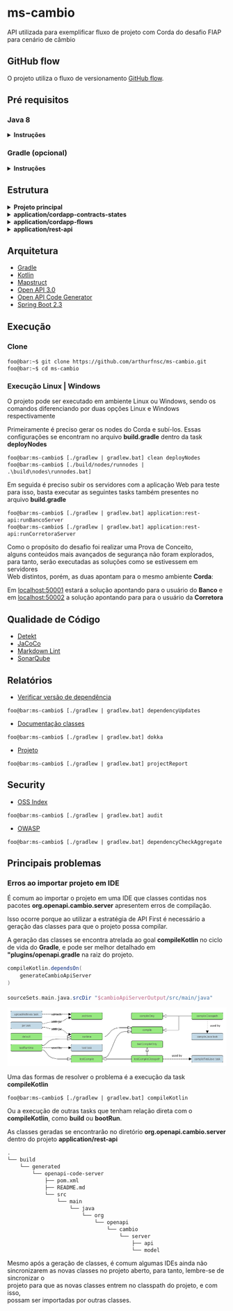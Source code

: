 # ms-cambio

API utilizada para exemplificar fluxo de projeto com Corda do desafio FIAP  
para cenário de câmbio

## GitHub flow

O projeto utiliza o fluxo de versionamento [GitHub flow](https://guides.github.com/introduction/flow/).

## Pré requisitos

### Java 8

<details><summary><b>Instruções</b></summary>

Apesar de o Java já estar em uma versão a frente, o Corda possui uma
limitação sendo necessário utilizar a versão 8 para a execução do [CorDapp](https://docs.corda.net/docs/corda-os/4.5/getting-set-up.html)

> Corda requires at least version 8u171, but do not currently support Java 9  
>or higher for this version of Corda.  
>
>Corda has been tested against the following Java builds:

- Amazon Corretto
- Oracle JDK
- Red Hat’s OpenJDK
- Zulu’s OpenJDK

> OpenJDK builds often exclude JavaFX, which is required by the Corda GUI  
>tools. Corda supports only Java 8.

O Java 8 pode tanto ser instalado através da JDK contida no site
da [Oracle](https://www.oracle.com/java/technologies/javase/javase-jdk8-downloads.html)
ou no site do [OpenJDK](https://openjdk.java.net/install/)

Como alternativa é possível utilizar o [SDKMan](https://sdkman.io/)
e instalar o Java através do comando:

```console
foo@bar:~$ sdk install java <version>
```

Para listagem de todas as versões do Java disponíveis, execute o comando:

```console
foo@bar:~$ sdk list java
```

</details>

### Gradle (opcional)

<details><summary><b>Instruções</b></summary>

O projeto foi concebido para que a instalação do Gradle fosse opcional,
para tanto, é possível rodar as configurações do projeto após instalação
do Java pelos arquivos **gradle.bat** em sistemas Windows e **gradlew**
 em sistemas Unix, que interagem com o arquivo **gradle-wrapper.jar**
 contido na pasta **gradle/wrapper** na raiz do projeto.

Caso mesmo assim se deseje rodar o projeto pelo Gradle na máquina,
o mesmo pode ser instalado através do [site](https://gradle.org/install/).

Como alternativa é possível utilizar o [SDKMan](https://sdkman.io/)
e instalar o Maven através do comando:

```console
foo@bar:~$ sdk install gradle
```

Para listagem de todas as versões do Gradle disponíveis, execute o comando:

```console
foo@bar:~$ sdk list gradle
```

</details>

## Estrutura

<details><summary><b>Projeto principal</b></summary>

```console
.
├── application
│   ├── cordapp-contracts-states
│   ├── cordapp-flows
│   └── rest-api
├── build
│   ├── dokka
│   ├── nodes
│   │   ├── Banco
│   │   ├── Banco_node.conf
│   │   ├── Corretora
│   │   ├── Corretora_node.conf
│   │   ├── Notary
│   │   ├── Notary_node.conf
│   │   ├── runnodes
│   │   ├── runnodes.bat
│   │   └── runnodes.jar
│   └── reports
│       ├── dependencyCheck
│       ├── docs
│       │   └── dependencyUpdates
│       ├── markdownlint
│       ├── ossindex
│       └── project
│           └── dependencies
├── build.gradle
├── gradle
│   └── wrapper
│       ├── gradle-wrapper.jar
│       └── gradle-wrapper.properties
├── gradlew
├── gradlew.bat
├── plugins
│   ├── configs
│   │   └── detekt
│   │       └── config.yml
│   ├── docs.gradle
│   ├── ides.gradle
│   ├── jacoco.gradle
│   ├── kotlin.gradle
│   ├── lint.gradle
│   ├── security.gradle
│   └── sonarqube.gradle
├── README.md
└── settings.gradle
```

</details>

<details><summary><b>application/cordapp-contracts-states</b></summary>

```console
.
├── build
│   ├── dokka
│   └── reports
│       ├── detekt
│       ├── docs
│       │   └── dependencyUpdates
│       └── project
│           └── dependencies
├── build.gradle
└── src
    └── main
        └── kotlin
            └── br
                └── com
                    └── fiap
                        └── mba
                            └── corda
                                ├── contracts
                                └── states
```

</details>

<details><summary><b>application/cordapp-flows</b></summary>

```console
.
├── build
│   ├── dokka
│   └── reports
│       ├── detekt
│       ├── docs
│       │   └── dependencyUpdates
│       └── project
├── build.gradle
└── src
    └── main
        └── kotlin
            └── br
                └── com
                    └── fiap
                        └── mba
                            └── corda
                                └── flows
```

</details>

<details><summary><b>application/rest-api</b></summary>

```console
.
├── build
│   ├── dokka
│   ├── generated
│   │   └── openapi-code-server
│   │       └── src
│   │           └── main
│   │               └── java
│   │                   └── org
│   │                       └── openapi
│   │                           └── cambio
│   │                               └── server
│   │                                   ├── api
│   │                                   └── model
│   └── reports
│       ├── detekt
│       ├── docs
│       │   └── dependencyUpdates
│       └── project
│           └── dependencies
├── build.gradle
├── plugins
│   ├── mapstruct.gradle
│   └── openapi.gradle
└── src
    └── main
        ├── kotlin
        │   └── br
        │       └── com
        │           └── fiap
        │               └── mba
        │                   └── mscambio
        │                       ├── configs
        │                       ├── converters
        │                       ├── dtos
        │                       ├── exceptions
        │                       ├── factories
        │                       ├── gateways
        │                       ├── MsCambioApplication.kt
        │                       ├── resources
        │                       │   └── impl
        │                       └── services
        │                           └── impl
        └── resources
            ├── application-dev.yaml
            ├── application.yaml
            ├── i18n
            │   └── messages_pt.properties
            └── openapi
                └── cambio-api.yaml
```

</details>

## Arquitetura

- [Gradle](https://gradle.org/)
- [Kotlin](https://kotlinlang.org/)
- [Mapstruct](http://mapstruct.org/)
- [Open API 3.0](https://swagger.io/specification/)
- [Open API Code Generator](https://github.com/OpenAPITools/openapi-generator/tree/master/modules/openapi-generator-gradle-plugin)
- [Spring Boot 2.3](https://projects.spring.io/spring-boot/)

## Execução

### Clone

```console
foo@bar:~$ git clone https://github.com/arthurfnsc/ms-cambio.git
foo@bar:~$ cd ms-cambio
```

### Execução Linux | Windows

O projeto pode ser executado em ambiente Linux ou Windows, sendo os comandos
diferenciando por duas opções Linux e Windows respectivamente

Primeiramente é preciso gerar os nodes do Corda e subí-los. Essas  
configurações se encontram no arquivo **build.gradle**
dentro da task **deployNodes**

```console
foo@bar:ms-cambio$ [./gradlew | gradlew.bat] clean deployNodes
foo@bar:ms-cambio$ [./build/nodes/runnodes | .\build\nodes\runnodes.bat]
```

Em seguida é preciso subir os servidores com a aplicação Web para teste  
para isso, basta executar as seguintes tasks também presentes no  
arquivo **build.gradle**

```console
foo@bar:ms-cambio$ [./gradlew | gradlew.bat] application:rest-api:runBancoServer
foo@bar:ms-cambio$ [./gradlew | gradlew.bat] application:rest-api:runCorretoraServer
```

Como o propósito do desafio foi realizar uma Prova de Conceito,  
alguns conteúdos mais avançados de segurança não foram explorados,  
para tanto, serão executadas as soluções como se estivessem em servidores  
Web distintos, porém, as duas apontam para o mesmo ambiente **Corda**:

Em [localhost:50001](http://localhost:50001/mscambio/swagger-ui/) estará a
solução apontando para o usuário do **Banco** e em
[localhost:50002](http://localhost:50002/mscambio/swagger-ui/) a solução
apontando para para o usuário da **Corretora**

## Qualidade de Código

- [Detekt](https://github.com/arturbosch/detekt)
- [JaCoCo](https://www.eclemma.org/jacoco/)
- [Markdown Lint](https://github.com/appmattus/markdown-lint)
- [SonarQube](https://www.sonarqube.org/)

## Relatórios

- [Verificar versão de dependência](https://github.com/ben-manes/gradle-versions-plugin)

```console
foo@bar:ms-cambio$ [./gradlew | gradlew.bat] dependencyUpdates
```

- [Documentação classes](https://github.com/Kotlin/dokka)

```console
foo@bar:ms-cambio$ [./gradlew | gradlew.bat] dokka
```

- [Projeto](https://docs.gradle.org/current/userguide/project_report_plugin.html)

```console
foo@bar:ms-cambio$ [./gradlew | gradlew.bat] projectReport
```

## Security

- [OSS Index](https://github.com/OSSIndex/ossindex-gradle-plugin/)

```console
foo@bar:ms-cambio$ [./gradlew | gradlew.bat] audit
```

- [OWASP](https://jeremylong.github.io/DependencyCheck/dependency-check-gradle/index.html)

```console
foo@bar:ms-cambio$ [./gradlew | gradlew.bat] dependencyCheckAggregate
```

## Principais problemas

### Erros ao importar projeto em IDE

É comum ao importar o projeto em uma IDE que classes contidas nos
pacotes **org.openapi.cambio.server** apresentem erros de compilação.

Isso ocorre porque ao utilizar a estratégia de API First é necessário
a geração das classes para que o projeto possa compilar.

A geração das classes se encontra atrelada ao goal **compileKotlin** no
ciclo de vida do **Gradle**, e pode ser melhor detalhado em  
**"plugins/openapi.gradle** na raiz do projeto.

```groovy
compileKotlin.dependsOn(
    generateCambioApiServer
)

sourceSets.main.java.srcDir "$cambioApiServerOutput/src/main/java"
```

![Gradle Lifecycle](/imgs/lifecycle.png)

Uma das formas de resolver o problema é a execução da task **compileKotlin**

```console
foo@bar:ms-cambio$ [./gradlew | gradlew.bat] compileKotlin
```

Ou a execução de outras tasks que tenham relação direta com o **compileKotlin**,
como **build** ou **bootRun**.

As classes geradas se encontrarão no diretório **org.openapi.cambio.server**
dentro do projeto **application/rest-api**

```console
.
└── build
    └── generated
        └── openapi-code-server
            ├── pom.xml
            ├── README.md
            └── src
                └── main
                    └── java
                        └── org
                            └── openapi
                                └── cambio
                                    └── server
                                        ├── api
                                        └── model
```

Mesmo após a geração de classes, é comum algumas IDEs ainda não sincronizarem
as novas classes no projeto aberto, para tanto, lembre-se de sincronizar o  
projeto para que as novas classes entrem no classpath do projeto, e com isso,  
possam ser importadas por outras classes.
